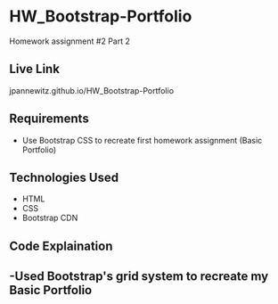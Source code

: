 # HW_Bootstrap-Portfolio
Homework assignment #2 Part 2


## Live Link 
jpannewitz.github.io/HW_Bootstrap-Portfolio

## Requirements
- Use Bootstrap CSS to recreate first homework assignment (Basic Portfolio)

## Technologies Used
- HTML
- CSS
- Bootstrap CDN

## Code Explaination
-Used Bootstrap's grid system to recreate my Basic Portfolio
-------------